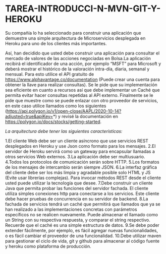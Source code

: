 # TAREA-INTRODUCCI-N-MVN-GIT-Y-HEROKU

Su compañía lo ha seleccionado para construir una aplicación que demuestre una simple arquitectura de Microservicios desplegada en Heroku para uno de los clientes más importantes.

Así, han decidido que usted debe construir una aplicación para consultar el mercado de valores de las acciones negociadas en Bolsa.La aplicación recibirá el identificador de una acción, por ejemplo “MSFT” para Microsoft  y deberá mostrar el histórico de la valoración intra-día, diaria, semanal y mensual. Para esto utilice el API gratuito de https://www.alphavantage.co/documentation (Puede crear una cuenta para obtener la llave para realizar consultas). Se le pide que su implementación sea eficiente en cuanto a recursos así que debe implementar un Caché que permita evitar hacer consultas repetidas al API externo. Finalmente se le pide que muestre como se puede enlazar con otro proveedor de servicios, en este caso utilice llamados como los siguientes (https://api.polygon.io/v1/open-close/AAPL/2020-10-14?adjusted=true&apiKey=*) y revisé la documentación en https://polygon.io/docs/stocks/getting-started.

*La arquitectura debe tener las siguientes características:*

1.El cliente Web debe ser un cliente asíncrono que use servicios REST desplegados en Heroku y use Json como formato para los mensajes.
2.El servidor de Heroku servirá como un gateway para encapsular llamadas a otros servicios Web externos.
3.La aplicación debe ser multiusuario.
4.Todos los protocolos de comunicación serán sobre HTTP.
5.Los formatos de los mensajes de intercambio serán siempre JSON.
6.La interfaz gráfica del cliente debe ser los más limpia y agradable posible solo HTML y JS (Evite usar librerías complejas). Para invocar métodos REST desde el cliente usted puede utilizar la tecnología que desee.
7.Debe construir un cliente Java que permita probar las funciones del servidor fachada. El cliente utiliza simples conexiones http para conectarse a los servicios. Este cliente debe hacer pruebas de concurrencia en su servidor de backend.
8.La fachada de servicios tendrá un caché que permitirá que llamados que ya se han realizado a las implementaciones concretas con parámetros específicos no se realicen nuevamente. Puede almacenar el llamado como un String con su respectiva respuesta, y comparar el string respectivo. Recuerde que el caché es una simple estructura de datos.
9.Se debe poder extender fácilmente, por ejemplo, es fácil agregar nuevas funcionalidades, o es fácil cambiar el proveedor de una funcionalidad.
10.Debe utilizar maven para gestionar el ciclo de vida, git y github para almacenar al código fuente y heroku como plataforma de producción.
